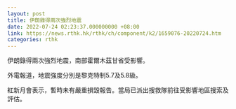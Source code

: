 ```yaml
---
layout: post
title: 伊朗錄得兩次強烈地震
date: 2022-07-24 02:23:37.000000000 +08:00
link: https://news.rthk.hk/rthk/ch/component/k2/1659076-20220724.htm
categories: rthk
---
```


伊朗錄得兩次強烈地震，南部霍爾木茲甘省受影響。

外電報道，地震強度分別是黎克特制5.7及5.8級。

紅新月會表示，暫時未有嚴重損毀報告。當局已派出搜救隊前往受影響地區搜索及評估。
